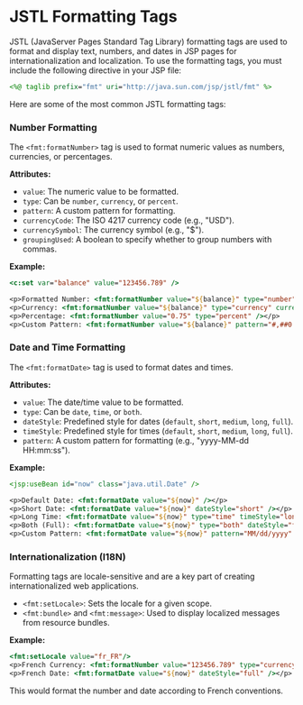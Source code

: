 # JSTL Formatting Tags

JSTL (JavaServer Pages Standard Tag Library) formatting tags are used to format and display text, numbers, and dates in JSP pages for internationalization and localization. To use the formatting tags, you must include the following directive in your JSP file:

```jsp
<%@ taglib prefix="fmt" uri="http://java.sun.com/jsp/jstl/fmt" %>
```

Here are some of the most common JSTL formatting tags:

### Number Formatting

The `<fmt:formatNumber>` tag is used to format numeric values as numbers, currencies, or percentages.

**Attributes:**

*   `value`: The numeric value to be formatted.
*   `type`: Can be `number`, `currency`, or `percent`.
*   `pattern`: A custom pattern for formatting.
*   `currencyCode`: The ISO 4217 currency code (e.g., "USD").
*   `currencySymbol`: The currency symbol (e.g., "$").
*   `groupingUsed`: A boolean to specify whether to group numbers with commas.

**Example:**

```jsp
<c:set var="balance" value="123456.789" />

<p>Formatted Number: <fmt:formatNumber value="${balance}" type="number" /></p>
<p>Currency: <fmt:formatNumber value="${balance}" type="currency" currencySymbol="$" /></p>
<p>Percentage: <fmt:formatNumber value="0.75" type="percent" /></p>
<p>Custom Pattern: <fmt:formatNumber value="${balance}" pattern="#,##0.00" /></p>
```

### Date and Time Formatting

The `<fmt:formatDate>` tag is used to format dates and times.

**Attributes:**

*   `value`: The date/time value to be formatted.
*   `type`: Can be `date`, `time`, or `both`.
*   `dateStyle`: Predefined style for dates (`default`, `short`, `medium`, `long`, `full`).
*   `timeStyle`: Predefined style for times (`default`, `short`, `medium`, `long`, `full`).
*   `pattern`: A custom pattern for formatting (e.g., "yyyy-MM-dd HH:mm:ss").

**Example:**

```jsp
<jsp:useBean id="now" class="java.util.Date" />

<p>Default Date: <fmt:formatDate value="${now}" /></p>
<p>Short Date: <fmt:formatDate value="${now}" dateStyle="short" /></p>
<p>Long Time: <fmt:formatDate value="${now}" type="time" timeStyle="long" /></p>
<p>Both (Full): <fmt:formatDate value="${now}" type="both" dateStyle="full" timeStyle="full" /></p>
<p>Custom Pattern: <fmt:formatDate value="${now}" pattern="MM/dd/yyyy" /></p>
```

### Internationalization (I18N)

Formatting tags are locale-sensitive and are a key part of creating internationalized web applications.

*   `<fmt:setLocale>`: Sets the locale for a given scope.
*   `<fmt:bundle>` and `<fmt:message>`: Used to display localized messages from resource bundles.

**Example:**

```jsp
<fmt:setLocale value="fr_FR"/>
<p>French Currency: <fmt:formatNumber value="123456.789" type="currency" /></p>
<p>French Date: <fmt:formatDate value="${now}" dateStyle="full" /></p>
```

This would format the number and date according to French conventions.
